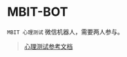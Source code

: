 # MBIT-BOT

`MBIT 心理测试` 微信机器人，需要两人参与。

> [心理测试参考文档](https://jerkwin.github.io/2015/08/27/MBTI%E7%A7%91%E5%AD%A6%E6%B5%8B%E8%AF%95-%E5%93%AA%E7%A7%8D%E7%B1%BB%E5%9E%8B%E7%9A%84%E5%BC%82%E6%80%A7%E9%80%82%E5%90%88%E4%BD%A0/)